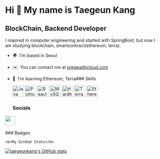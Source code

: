 Hi 👋 My name is Taegeun Kang
=============================

BlockChain, Backend Developer
-----------------------------

I majored in computer engineering and started with SpringBoot, but now I am studying blockchain, smartcontract(ethereum, terra).

*   🌍  I'm based in Seoul
*   ✉️  You can contact me at [pregea@icloud.com](mailto:pregea@icloud.com)
*   🧠  I'm learning Ethereum, Terra### Skills<p align="left">
                                <a href="https://www.oracle.com/java/" target="_blank" rel="noreferrer"><img src="https://raw.githubusercontent.com/danielcranney/readme-generator/main/public/icons/skills/java-colored.svg" width="36" height="36" alt="Java" /></a>
                                <a href="https://www.python.org/" target="_blank" rel="noreferrer"><img src="https://raw.githubusercontent.com/danielcranney/readme-generator/main/public/icons/skills/python-colored.svg" width="36" height="36" alt="Python" /></a>
                                <a href="https://reactjs.org/" target="_blank" rel="noreferrer"><img src="https://raw.githubusercontent.com/danielcranney/readme-generator/main/public/icons/skills/react-colored.svg" width="36" height="36" alt="React" /></a>
                                <a href="https://www.mysql.com/" target="_blank" rel="noreferrer"><img src="https://raw.githubusercontent.com/danielcranney/readme-generator/main/public/icons/skills/mysql-colored.svg" width="36" height="36" alt="MySQL" /></a>
                                <a href="https://hardhat.org/" target="_blank" rel="noreferrer"><img src="https://raw.githubusercontent.com/danielcranney/readme-generator/main/public/icons/skills/hardhat-colored.svg" width="36" height="36" alt="Hardhat" /></a>
                                <a href="https://www.terra.money/" target="_blank" rel="noreferrer"><img src="https://raw.githubusercontent.com/danielcranney/readme-generator/main/public/icons/skills/terra-colored.svg" width="36" height="36" alt="Terra" /></a>
                                <a href="https://ethereum.org/en/" target="_blank" rel="noreferrer"><img src="https://raw.githubusercontent.com/danielcranney/readme-generator/main/public/icons/skills/ethereum-colored.svg" width="36" height="36" alt="Ethereum" /></a>
                    </p>
                    
      ### Socials


    <p align="left">
    <a href="https://www.github.com/taegeunkang" target="_blank" rel="noreferrer">
   <img src="https://raw.githubusercontent.com/danielcranney/readme-generator/main/public/icons/socials/github.svg" width="32" height="32" />
      </a>
   </p>
    ### Badges
    
    
    <b>My GitHub Stats</b>
   
   <a href="http://www.github.com/taegeunkang">
  <img src="https://github-readme-stats.vercel.app/api?username=taegeunkang&show_icons=true&hide=&count_private=true&title_color=ffffff&text_color=ffffff&icon_color=0891b2&bg_color=1c1917&hide_border=true&show_icons=true" alt="taegeunkang's GitHub stats" /></a>
